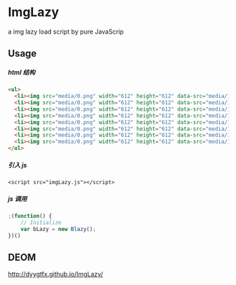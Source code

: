 # ImgLazy
a img lazy load script by pure JavaScrip

## Usage

##### html 结构

```html
<ul>
  <li><img src="media/0.png" width="612" height="612" data-src="media/1.jpg" alt="" class="imglazy"></li>
  <li><img src="media/0.png" width="612" height="612" data-src="media/1.jpg"  alt="" class="imglazy"></li>
  <li><img src="media/0.png" width="612" height="612" data-src="media/1.jpg" alt="" class="imglazy"></li>
  <li><img src="media/0.png" width="612" height="612" data-src="media/1.jpg" alt="" class="imglazy"></li>
  <li><img src="media/0.png" width="612" height="612" data-src="media/1.jpg" alt="" class="imglazy"></li>
  <li><img src="media/0.png" width="612" height="612" data-src="media/1.jpg" alt="" class="imglazy"></li>
  <li><img src="media/0.png" width="612" height="612" data-src="media/1.jpg" alt="" class="imglazy"></li>
  <li><img src="media/0.png" width="612" height="612" data-src="media/1.jpg" alt="" class="imglazy"></li>
</ul>
```
##### 引入 js

`<script src="imgLazy.js"></script>`

##### js 调用
```js
;(function() {
    // Initialize
    var bLazy = new Blazy();
})()
```

## DEOM

http://dyygtfx.github.io/ImgLazy/
